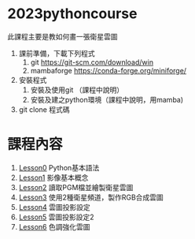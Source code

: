 # 2023pythoncourse 
此課程主要是教如何畫一張衛星雲圖
1. 課前準備，下載下列程式
   1. git https://git-scm.com/download/win
   2. mambaforge https://conda-forge.org/miniforge/
3. 安裝程式
   1. 安裝及使用git （課程中說明）
   2. 安裝及建之python環境（課程中說明，用mamba)
4. git clone 程式碼

# 課程內容
1. [Lesson0](./Lesson0/Lesson0.ipynb) Python基本語法
2. [Lesson1](./Lesson1/Lesson1.ipynb) 影像基本概念
3. [Lesson2](./Lesson2/Lesson2.ipynb) 讀取PGM檔並繪製衛星雲圖
4. [Lesson3](./Lesson3/Lesson3.ipynb) 使用2種衛星頻道，製作RGB合成雲圖
5. [Lesson4](./Lesson4/Lesson4.ipynb) 雲圖投影設定
6. [Lesson5](./Lesson5/Lesson5.ipynb) 雲圖投影設定2  
7. [Lesson6](./Lesson6/Lesson6.ipynb) 色調強化雲圖
